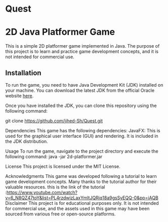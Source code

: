 # Quest
# 2D Java Platformer Game

This is a simple 2D platformer game implemented in Java. The purpose of this project is to learn and practice game development concepts, and it is not intended for commercial use.

## Installation

To run the game, you need to have Java Development Kit (JDK) installed on your machine. You can download the latest JDK from the official Oracle website [here](https://www.oracle.com/java/technologies/javase-jdk11-downloads.html).

Once you have installed the JDK, you can clone this repository using the following command:


git clone https://github.com/jihed-Sh/Quest.git

Dependencies
This game has the following dependencies:
JavaFX: This is used for the graphical user interface (GUI) and rendering. It is included in the JDK distribution.


Usage
To run the game, navigate to the project directory and execute the following command:
java -jar 2d-platformer.jar


License
This project is licensed under the MIT License.

Acknowledgments
This game was developed following a tutorial to learn game development concepts. Many thanks to the tutorial author for their valuable resources.
this is the link of the tutorial :https://www.youtube.com/watch?v=6_N8QZ47toY&list=PL4rzdwizLaxYmltJQRjq18a9gsSyEQQ-0&pp=iAQB
Disclaimer
This project is for educational purposes only. It is not intended for commercial use, and the assets used in this game may have been sourced from various free or open-source platforms.
